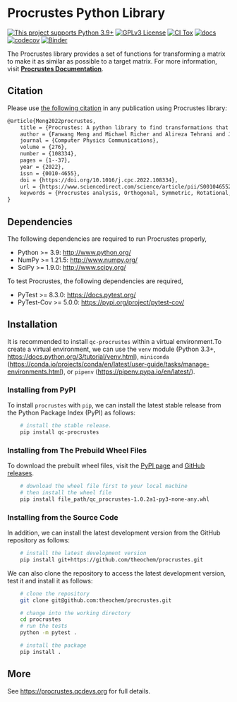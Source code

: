 # Procrustes Python Library

[![This project supports Python 3.9+](https://img.shields.io/badge/Python-3.9+-blue.svg)](https://python.org/downloads)
[![GPLv3 License](https://img.shields.io/badge/License-GPL%20v3-yellow.svg)](https://opensource.org/licenses/)
[![CI Tox](https://github.com/theochem/procrustes/actions/workflows/ci_tox.yml/badge.svg?branch=main)](https://github.com/theochem/procrustes/actions/workflows/ci_tox.yml)
[![docs](https://github.com/theochem/procrustes/actions/workflows/deploy_website.yaml/badge.svg?branch=main)](https://github.com/theochem/procrustes/actions/workflows/deploy_website.yaml)
[![codecov](https://codecov.io/gh/theochem/procrustes/branch/main/graph/badge.svg?token=3L96J5QQOT)](https://codecov.io/gh/theochem/procrustes)
[![Binder](https://mybinder.org/badge_logo.svg)](https://mybinder.org/v2/gh/theochem/procrustes/main?filepath=doc%2Fnotebooks%2F)

The Procrustes library provides a set of functions for transforming a matrix to make it
as similar as possible to a target matrix. For more information, visit
[**Procrustes Documentation**](https://procrustes.qcdevs.org/).

## Citation

Please use [the following citation](https://doi.org/10.1016/j.cpc.2022.108334)
in any publication using Procrustes library:

```md
@article{Meng2022procrustes,
    title = {Procrustes: A python library to find transformations that maximize the similarity between matrices},
    author = {Fanwang Meng and Michael Richer and Alireza Tehrani and Jonathan La and Taewon David Kim and Paul W. Ayers and Farnaz Heidar-Zadeh},
    journal = {Computer Physics Communications},
    volume = {276},
    number = {108334},
    pages = {1--37},
    year = {2022},
    issn = {0010-4655},
    doi = {https://doi.org/10.1016/j.cpc.2022.108334},
    url = {https://www.sciencedirect.com/science/article/pii/S0010465522000522},
    keywords = {Procrustes analysis, Orthogonal, Symmetric, Rotational, Permutation, Softassign},
}
```

## Dependencies

The following dependencies are required to run Procrustes properly,

* Python >= 3.9: <http://www.python.org/>
* NumPy >= 1.21.5: <http://www.numpy.org/>
* SciPy >= 1.9.0: <http://www.scipy.org/>

To test Procrustes, the following dependencies are required,

* PyTest >= 8.3.0: <https://docs.pytest.org/>
* PyTest-Cov >= 5.0.0: <https://pypi.org/project/pytest-cov/>

## Installation

It is recommended to install `qc-procrustes` within a virtual environment.To create a virtual
environment, we can use the `venv` module (Python 3.3+,
https://docs.python.org/3/tutorial/venv.html), `miniconda` (https://conda.io/projects/conda/en/latest/user-guide/tasks/manage-environments.html), or
`pipenv` (https://pipenv.pypa.io/en/latest/).

### Installing from PyPI

To install `procrustes` with `pip`, we can install the latest stable release from the Python Package Index (PyPI) as follows:

```bash
    # install the stable release.
    pip install qc-procrustes
```

### Installing from The Prebuild Wheel Files

To download the prebuilt wheel files, visit the [PyPI page](https://pypi.org/project/qc-procrustes/)
and [GitHub releases](https://github.com/theochem/procrustes/tags).

```bash
    # download the wheel file first to your local machine
    # then install the wheel file
    pip install file_path/qc_procrustes-1.0.2a1-py3-none-any.whl
```

### Installing from the Source Code

In addition, we can install the latest development version from the GitHub repository as follows:

```bash
    # install the latest development version
    pip install git+https://github.com/theochem/procrustes.git
```

We can also clone the repository to access the latest development version, test it and install it as follows:

```bash
    # clone the repository
    git clone git@github.com:theochem/procrustes.git

    # change into the working directory
    cd procrustes
    # run the tests
    python -m pytest .

    # install the package
    pip install .

```

## More

See https://procrustes.qcdevs.org for full details.
